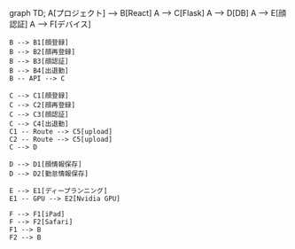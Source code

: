 graph TD;
    A[プロジェクト] --> B[React]
    A --> C[Flask]
    A --> D[DB]
    A --> E[顔認証]
    A --> F[デバイス]

    B --> B1[顔登録]
    B --> B2[顔再登録]
    B --> B3[顔認証]
    B --> B4[出退勤]
    B -- API --> C

    C --> C1[顔登録]
    C --> C2[顔再登録]
    C --> C3[顔認証]
    C --> C4[出退勤]
    C1 -- Route --> C5[upload]
    C2 -- Route --> C5[upload]
    C --> D

    D --> D1[顔情報保存]
    D --> D2[勤怠情報保存]

    E --> E1[ディープランニング]
    E1 -- GPU --> E2[Nvidia GPU]

    F --> F1[iPad]
    F --> F2[Safari]
    F1 --> B
    F2 --> B
